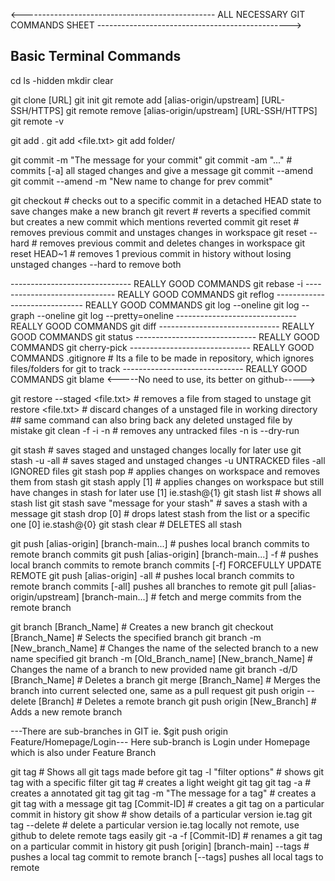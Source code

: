 


<------------------------------------------------ ALL NECESSARY GIT COMMANDS SHEET ------------------------------------------------>



## Basic Terminal Commands
cd
ls -hidden
mkdir
clear


git clone [URL]
git init
git remote add [alias-origin/upstream] [URL-SSH/HTTPS]
git remote remove [alias-origin/upstream] [URL-SSH/HTTPS]
git remote -v


git add .
git add <file.txt>
git add folder/


git commit -m "The message for your commit"
git commit -am "..."                                # commits [-a] all staged changes and give a message
git commit --amend
git commit --amend -m "New name to change for prev commit"


git checkout <hashcode>                             # checks out to a specific commit in a detached HEAD state to save changes make a new branch
git revert <hashcode>                               # reverts a specified commit but creates a new commit which mentions reverted commit
git reset <hashcode>                                # removes previous commit and unstages changes in workspace
git reset --hard <hashcode>                         # removes previous commit and deletes changes in workspace
git reset HEAD~1                                    # removes 1 previous commit in history without losing unstaged changes --hard to remove both


------------------------------ REALLY GOOD COMMANDS
git rebase -i <hashcode>
------------------------------ REALLY GOOD COMMANDS
git reflog
------------------------------ REALLY GOOD COMMANDS
git log --oneline
git log --graph --oneline
git log --pretty=oneline
------------------------------ REALLY GOOD COMMANDS
git diff
------------------------------ REALLY GOOD COMMANDS
git status
------------------------------ REALLY GOOD COMMANDS
git cherry-pick
------------------------------ REALLY GOOD COMMANDS
.gitignore                                          # Its a file to be made in repository, which ignores files/folders for git to track
------------------------------ REALLY GOOD COMMANDS
git blame                                           <-----No need to use, its better on github----->


git restore --staged <file.txt>                     # removes a file from staged to unstage
git restore <file.txt>                              # discard changes of a unstaged file in working directory ## same command can also bring back any deleted unstaged file by mistake
git clean -f -i -n                                  # removes any untracked files -n is --dry-run


git stash                                           # saves staged and unstaged changes locally for later use
git stash -u -all                                   # saves staged and unstaged changes -u UNTRACKED files -all IGNORED files
git stash pop                                       # applies changes on workspace and removes them from stash
git stash apply [1]                                 # applies changes on workspace but still have changes in stash for later use [1] ie.stash@{1}
git stash list                                      # shows all stash list
git stash save "message for your stash"             # saves a stash with a message
git stash drop [0]                                  # drops latest stash from the list or a specific one [0] ie.stash@{0}
git stash clear                                     # DELETES all stash


git push [alias-origin] [branch-main...]            # pushes local branch commits to remote branch commits
git push [alias-origin] [branch-main...] -f         # pushes local branch commits to remote branch commits [-f] FORCEFULLY UPDATE REMOTE
git push [alias-origin] -all                        # pushes local branch commits to remote branch commits [-all] pushes all branches to remote
git pull [alias-origin/upstream] [branch-main...]   # fetch and merge commits from the remote branch


git branch [Branch_Name]                            # Creates a new branch
git checkout [Branch_Name]                          # Selects the specified branch
git branch -m [New_branch_Name]                     # Changes the name of the selected branch to a new name specified
git branch -m [Old_Branch_name] [New_branch_Name]   # Changes the name of a branch to new provided name 
git branch -d/D [Branch_Name]                       # Deletes a branch
git merge [Branch_Name]                             # Merges the branch into current selected one, same as a pull request
git push origin --delete [Branch]                   # Deletes a remote branch
git push origin [New_Branch]                        # Adds a new remote branch


---There are sub-branches in GIT ie. $git push origin Feature/Homepage/Login--- Here sub-branch is Login under Homepage which is also under Feature Branch


git tag                                             # Shows all git tags made before
git tag -l "filter options"                         # shows git tag with a specific filter
git tag <Version>                                   # creates a light weight git tag
git tag -a <Version>                                # creates a annotated git tag
git tag <Version> -m "The message for a tag"        # creates a git tag with a message
git tag <Version> [Commit-ID]                       # creates a git tag on a particular commit in history
git show <Version>                                  # show details of a particular version ie.tag
git tag --delete <Version>                          # delete a particular version ie.tag locally not remote, use github to delete remote tags easily
git -a -f <version> [Commit-ID]                     # renames a git tag on a particular commit in history
git push [origin] [branch-main] <tag> --tags        # pushes a local tag commit to remote branch [--tags] pushes all local tags to remote

